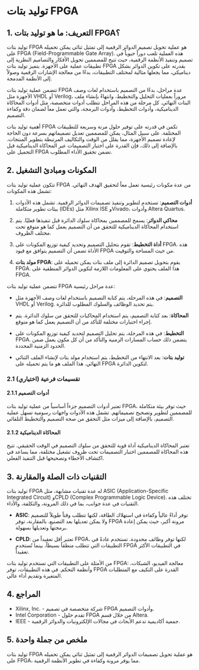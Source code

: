 # توليد بتات FPGA

## 1. التعريف: ما هو **توليد بتات FPGA**؟
توليد بتات FPGA هو عملية تحويل تصميم الدوائر الرقمية إلى تمثيل ثنائي يمكن تحميله على FPGA (Field-Programmable Gate Array). هذه العملية تلعب دوراً حيوياً في تصميم وتنفيذ الأنظمة الرقمية، حيث تتيح للمصممين تحويل الأفكار والتصاميم النظرية إلى تطبيقات عملية على الأجهزة. يتميز توليد بتات FPGA بقدرته على تكوين الدوائر بشكل ديناميكي، مما يجعلها مثالية لمختلف التطبيقات، بدءًا من معالجة الإشارات الرقمية وصولاً إلى الأنظمة المدمجة.

تتضمن عملية توليد بتات FPGA عدة مراحل، بدءًا من التصميم باستخدام لغات وصف الأجهزة مثل VHDL أو Verilog، مروراً بعمليات التحليل والتخطيط، وانتهاءً بإنشاء ملف البتات النهائي. كل مرحلة من هذه المراحل تتطلب أدوات متخصصة، مثل أدوات المحاكاة الديناميكية، وأدوات التخطيط، وأدوات البرمجة، والتي تعمل معاً لضمان دقة وكفاءة التصميم.

أهمية توليد بتات FPGA تكمن في قدرته على توفير حلول مرنة وسريعة للتطبيقات المختلفة. على سبيل المثال، يمكن للمصممين تعديل تصميماتهم بسرعة دون الحاجة لإعادة تصميم الأجهزة، مما يقلل من الوقت والتكاليف المرتبطة بتطوير المنتجات. بالإضافة إلى ذلك، فإن القدرة على اختبار التصميمات عبر المحاكاة الديناميكية قبل التحميل على FPGA تضمن تحقيق الأداء المطلوب.

## 2. المكونات ومبادئ التشغيل
تتكون عملية توليد بتات FPGA من عدة مكونات رئيسية تعمل معاً لتحقيق الهدف النهائي. تشمل هذه المكونات:

1. **أدوات التصميم**: تستخدم لتطوير وتنفيذ تصميمات الدوائر الرقمية. تشمل هذه الأدوات بيئات تطوير متكاملة (IDEs) مثل Xilinx ISE وVivado، وأدوات Altera Quartus.

2. **محاكي الدوائر**: يسمح للمصممين بمحاكاة سلوك الدائرة قبل تنفيذها فعليًا. يتم استخدام المحاكاة الديناميكية للتحقق من أن التصميم يعمل كما هو متوقع تحت مختلف الظروف.

3. **أداة التخطيط**: تقوم بتحليل التصميم وتحديد كيفية توزيع المكونات على FPGA. هذه الأداة تضمن أن التصميم يتوافق مع قيود FPGA من حيث المساحة والتوقيت.

4. **مولد بتات FPGA**: يقوم بتحويل تصميم الدائرة إلى ملف بتات يمكن تحميله على FPGA. هذا الملف يحتوي على المعلومات اللازمة لتكوين الدوائر المنطقية على FPGA.

تتضمن عملية توليد بتات FPGA عدة مراحل رئيسية:

- **التصميم**: في هذه المرحلة، يتم كتابة التصميم باستخدام لغات وصف الأجهزة مثل VHDL أو Verilog. يتم تحديد الوظائف والسلوك المطلوب للدائرة.

- **المحاكاة**: بعد كتابة التصميم، يتم استخدام المحاكيات للتحقق من سلوك الدائرة. يتم إجراء اختبارات مختلفة للتأكد من أن التصميم يعمل كما هو متوقع.

- **التخطيط**: في هذه المرحلة، يتم تحليل التصميم لتحديد كيفية توزيع المكونات على FPGA. يتضمن ذلك حساب المسارات الزمنية والتأكد من أن كل مكون يعمل ضمن الحدود الزمنية المحددة.

- **توليد بتات**: بعد الانتهاء من التخطيط، يتم استخدام مولد بتات لإنشاء الملف الثنائي النهائي. هذا الملف هو ما يتم تحميله على FPGA لتكوين الدائرة.

### 2.1 (اختياري) تقسيمات فرعية
#### 2.1.1 أدوات التصميم
تعتبر أدوات التصميم جزءاً أساسياً من عملية توليد بتات FPGA، حيث توفر بيئة متكاملة للمصممين لتطوير وتصحيح تصميماتهم. تشمل هذه الأدوات واجهات رسومية تسهل عملية التصميم، بالإضافة إلى ميزات مثل التحقق من صحة التصميم والتخطيط التلقائي.

#### 2.1.2 المحاكاة الديناميكية
تعتبر المحاكاة الديناميكية أداة قوية للتحقق من سلوك التصميم في الوقت الحقيقي. تتيح هذه المحاكاة للمصممين اختبار التصميمات تحت ظروف تشغيل مختلفة، مما يساعد في اكتشاف الأخطاء وتصحيحها قبل التنفيذ الفعلي.

## 3. التقنيات ذات الصلة والمقارنة
توليد بتات FPGA له عدة تقنيات مشابهة، مثل ASIC (Application-Specific Integrated Circuit) وCPLD (Complex Programmable Logic Device). تختلف هذه التقنيات في عدة جوانب، بما في ذلك المرونة، والتكلفة، والأداء.

- **ASIC**: توفر أداءً عالياً وكفاءة في استهلاك الطاقة، لكنها تتطلب وقتاً طويلاً للتصميم ولا يمكن تعديلها بعد التصنيع. بالمقارنة، توفر FPGA مرونة أكبر، حيث يمكن إعادة برمجتها وتعديلها بسهولة.

- **CPLD**: تعتبر أقل تعقيداً من FPGA، لكنها توفر وظائف محدودة. تستخدم عادةً في التطبيقات التي تتطلب منطقاً بسيطاً، بينما تُستخدم FPGA في التطبيقات الأكثر تعقيداً.

من الأمثلة على التطبيقات التي تستخدم توليد بتات FPGA: معالجة الفيديو، الشبكات، وأنظمة التحكم. في هذه التطبيقات، توفر FPGA القدرة على التكيف مع المتطلبات المتغيرة وتقديم أداء عالي.

## 4. المراجع
- Xilinx, Inc. - شركة متخصصة في تصميم FPGA وأدوات التصميم.
- Intel Corporation - تقدم حلول FPGA من خلال قسم Altera.
- IEEE - جمعية أكاديمية تدعم الأبحاث في مجالات الإلكترونيات والدوائر الرقمية.

## 5. ملخص من جملة واحدة
توليد بتات FPGA هو عملية تحويل تصميمات الدوائر الرقمية إلى تمثيل ثنائي يمكن تحميله على FPGA، مما يوفر مرونة وكفاءة في تطوير الأنظمة الرقمية.